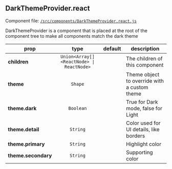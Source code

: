 
## DarkThemeProvider.react

Component file: [`/src/components/DarkThemeProvider.react.js`](/src/components/DarkThemeProvider.react.js)

DarkThemeProvider is a component that is placed at the root of
the component tree to make all components match the dark theme

prop | type | default | description
---- | :----: | :-------: | -----------
**children** | `Union<Array[]<ReactNode> \| ReactNode>` |  | The children of this component
**theme** | `Shape` |  | Theme object to override with a custom theme
**theme.dark** | `Boolean` |  | True for Dark mode, false for Light
**theme.detail** | `String` |  | Color used for UI details, like borders
**theme.primary** | `String` |  | Highlight color
**theme.secondary** | `String` |  | Supporting color
